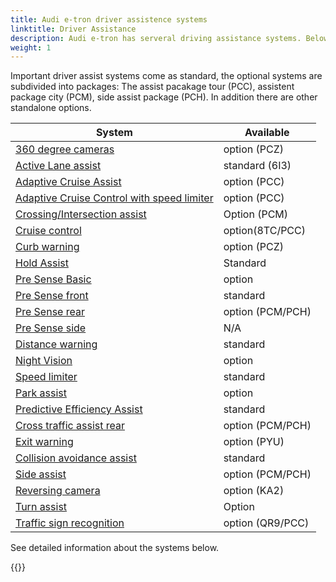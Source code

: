 ```yaml
---
title: Audi e-tron driver assistence systems
linktitle: Driver Assistance
description: Audi e-tron has serveral driving assistance systems. Below you find all details.
weight: 1
---
```


 Important driver assist systems come as standard, the optional systems are subdivided into packages: The assist pacakage tour (PCC), assistent package city (PCM), side assist package (PCH). In addition there are other standalone options.

| **System**    | **Available** |
| ----------- | ----------- |
| [360 degree cameras](360camera) | option (PCZ) |
| [Active Lane assist](activelaneassist) | standard (6I3)|
| [Adaptive Cruise Assist](adaptivecruiseassist) | option (PCC) |
| [Adaptive Cruise Control with speed limiter](adaptivecruisecontrol) | option (PCC) |
| [Crossing/Intersection assist](crossingassist) | Option (PCM) |
| [Cruise control](cruisecontrol) | option(8TC/PCC) |
| [Curb warning](curbwarning) | option (PCZ) |
| [Hold Assist](holdassist) | Standard |
| [Pre Sense Basic](presensebasic) | option |
| [Pre Sense front](presensefront) | standard |
| [Pre Sense rear](presenserear) | option (PCM/PCH) |
| [Pre Sense side](presenseside) | N/A |
| [Distance warning](distancewarning) | standard |
| [Night Vision](nightvision)| option |
| [Speed limiter](speedlimiter) | standard |
| [Park assist](parkassist) | option |
| [Predictive Efficiency Assist](predictiveefficiencyassist) | standard |
| [Cross traffic assist rear](crosstrafficassistrear) | option (PCM/PCH) |
| [Exit warning](exitwarning) | option (PYU) |
| [Collision avoidance assist](collisionavoidanceassist) | standard |
| [Side assist](sideassist) | option (PCM/PCH) |
| [Reversing camera](reversingcamera) | option (KA2) |
| [Turn assist](turnassist) | Option  |
| [Traffic sign recognition](trafficsignrecognition) | option (QR9/PCC) |


See detailed information about the systems below.

{{<children description="true" />}}
